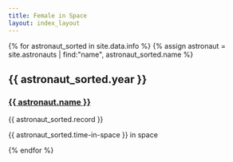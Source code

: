 ```yaml
---
title: Female in Space
layout: index_layout
---
```


<div class="main-container">
    {% for astronaut_sorted in site.data.info %}
        {% assign astronaut = site.astronauts | find:"name", astronaut_sorted.name %}
    <div class="text-wrapper">
        <div class="ait">
            <h2>{{ astronaut_sorted.year }}</h2>
            <h3><a class="tl" href="{{ astronaut.url }}">{{ astronaut.name }}</a></h3>
            <p>{{ astronaut_sorted.record }}</p>
            <p>{{ astronaut_sorted.time-in-space }} in space</p>
        </div>
    </div>
    {% endfor %}
</div>

